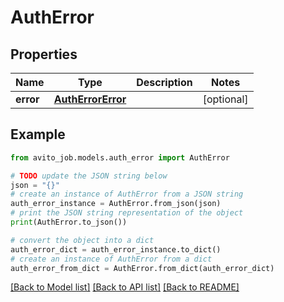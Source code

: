 # AuthError


## Properties

Name | Type | Description | Notes
------------ | ------------- | ------------- | -------------
**error** | [**AuthErrorError**](AuthErrorError.md) |  | [optional] 

## Example

```python
from avito_job.models.auth_error import AuthError

# TODO update the JSON string below
json = "{}"
# create an instance of AuthError from a JSON string
auth_error_instance = AuthError.from_json(json)
# print the JSON string representation of the object
print(AuthError.to_json())

# convert the object into a dict
auth_error_dict = auth_error_instance.to_dict()
# create an instance of AuthError from a dict
auth_error_from_dict = AuthError.from_dict(auth_error_dict)
```
[[Back to Model list]](../README.md#documentation-for-models) [[Back to API list]](../README.md#documentation-for-api-endpoints) [[Back to README]](../README.md)


